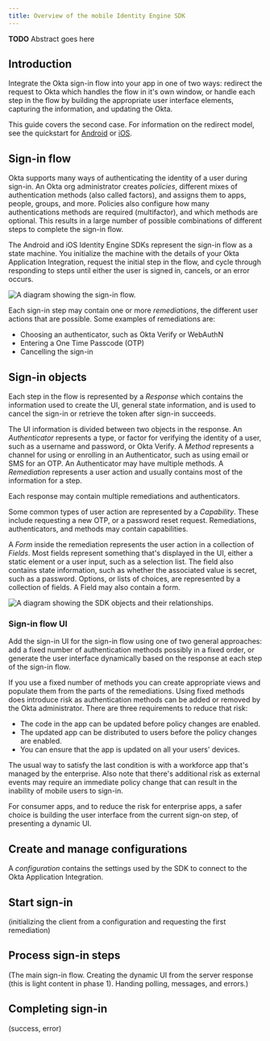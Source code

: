 ```yaml
---
title: Overview of the mobile Identity Engine SDK
---
```


<ClassicDocOieVersionNotAvailable />


**TODO** Abstract goes here



## Introduction

Integrate the Okta sign-in flow into your app in one of two ways: redirect the request to Okta which handles the flow in it's own window, or handle each step in the flow by building the appropriate user interface elements, capturing the information, and updating the Okta.

This guide covers the second case. For information on the redirect model, see the quickstart for [Android](/docs/guides/sign-into-mobile-app-redirect/android/main/) or [iOS](/docs/guides/sign-into-mobile-app-redirect/ios/main/).

## Sign-in flow

Okta supports many ways of authenticating the identity of a user during sign-in. An Okta org administrator creates *policies*, different mixes of authentication methods (also called factors), and assigns them to apps, people, groups, and more. Policies also configure how many authentications methods are required (multifactor), and which methods are optional. This results in a large number of possible combinations of different steps to complete the sign-in flow.

The Android and iOS Identity Engine SDKs represent the sign-in flow as a state machine. You initialize the machine with the details of your Okta Application Integration, request the initial step in the flow, and cycle through responding to steps until either the user is signed in, cancels, or an error occurs.

<div class="common-image-format">

![A diagram showing the sign-in flow.](/img/sdk/mobile-idx-basic-flow.png "A diagram that shows the sign-in flow.")

</div>

Each sign-in step may contain one or more *remediations*, the different user actions that are possible. Some examples of remediations are:
- Choosing an authenticator, such as Okta Verify or WebAuthN
- Entering a One Time Passcode (OTP)
- Cancelling the sign-in

## Sign-in objects

Each step in the flow is represented by a *Response* which contains the information used to create the UI, general state information, and is used to cancel the sign-in or retrieve the token after sign-in succeeds.

The UI information is divided between two objects in the response. An *Authenticator* represents a type, or factor for verifying the identity of a user, such as a username and password, or Okta Verify. A *Method* represents a channel for using or enrolling in an Authenticator, such as using email or SMS for an OTP. An Authenticator may have multiple methods. A *Remediation* represents a user action and usually contains most of the information for a step.

Each response may contain multiple remediations and authenticators.

Some common types of user action are represented by a *Capability*. These include requesting a new OTP, or a password reset request. Remediations, authenticators, and methods may contain capabilities.

A *Form* inside the remediation represents the user action in a collection of *Fields*. Most fields represent something that's displayed in the UI, either a static element or a user input, such as a selection list. The field also contains state information, such as whether the associated value is secret, such as a password. Options, or lists of choices, are represented by a collection of fields. A Field may also contain a form.

<div class="common-image-format">

![A diagram showing the SDK objects and their relationships.](/img/sdk/mobile-idx-objects.png "A diagram that shows the SDK objects for the sign in flow and the relationships between them.")

</div>


### Sign-in flow UI

Add the sign-in UI for the sign-in flow using one of two general approaches: add a fixed number of authentication methods possibly in a fixed order, or generate the user interface dynamically based on the response at each step of the sign-in flow.

If you use a fixed number of methods you can create appropriate views and populate them from the parts of the remediations. Using fixed methods does introduce risk as authentication methods can be added or removed by the Okta administrator. There are three requirements to reduce that risk:
- The code in the app can be updated before policy changes are enabled.
- The updated app can be distributed to users before the policy changes are enabled.
- You can ensure that the app is updated on all your users' devices.

The usual way to satisfy the last condition is with a workforce app that's managed by the enterprise. Also note that there's additional risk as external events may require an immediate policy change that can result in the inability of mobile users to sign-in.

For consumer apps, and to reduce the risk for enterprise apps, a safer choice is building the user interface from the current sign-on step, of presenting a dynamic UI.

## Create and manage configurations

A *configuration* contains the settings used by the SDK to connect to the Okta Application Integration.

<StackSnippet snippet="gettingatoken" />



## Start sign-in

(initializing the client from a configuration and requesting the first remediation)


## Process sign-in steps


(The main sign-in flow. Creating the dynamic UI from the server response (this is light content in phase 1). Handing polling, messages, and errors.)


## Completing sign-in

(success, error)


<!--
## Process a response

Start each new step by checking the response for a successful login unless an error stops the sign-in. Next process each remediation. In general, the first remediation is the main action, such as enrolling in an authenticator. Other remediations represent optional actions, such as selecting a different authenticator for enrollment. During the flow, there's usually a remediation for cancelling the sign-in attempt.

Messages in a remediation usually indicate a non-fatal issue, such as an incorrect username or password. Display the messages as appropriate.

The type of remediation
capabilities
authenticators
fields
	label
	type - set value or look at options for the choices
	?mutable?
	required
	secret
--!>


